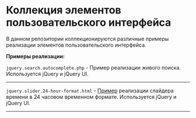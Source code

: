 # Коллекция элементов пользовательского интерфейса
В данном репозитории коллекционируются различные примеры реализации элементов пользовательского интерфейса.

**Примеры реализации:**

`jquery.search.autocomplete.php` - Пример реализации живого поиска. Используется jQuery и jQuery UI.
- - -
`jquery.slider.24-hour-format.html` - [Пример](http://jsfiddle.net/xse5xfn4/) реализации слайдера времени в 24 часовом временном формате. Используется jQuery и jQuery UI.
- - -

